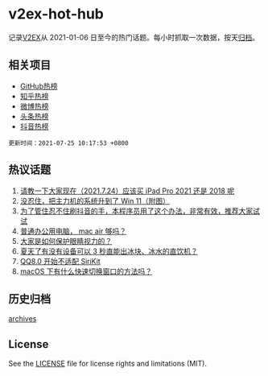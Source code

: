 # v2ex-hot-hub

 记录[V2EX](https://www.v2ex.com/)从 2021-01-06 日至今的热门话题。每小时抓取一次数据，按天[归档](archives)。
 
 ## 相关项目

- [GitHub热榜](https://github.com/snaildev/github-hot-hub)
- [知乎热榜](https://github.com/snaildev/zhihu-hot-hub)
- [微博热榜](https://github.com/snaildev/weibo-hot-hub)
- [头条热榜](https://github.com/snaildev/toutiao-hot-hub)
- [抖音热榜](https://github.com/snaildev/douyin-hot-hub)


 `更新时间：2021-07-25 10:17:53 +0800`

## 热议话题

1. [请教一下大家现在（2021.7.24）应该买 iPad Pro 2021 还是 2018 呢](https://www.v2ex.com/t/791522)
1. [没忍住，把主力机的系统升到了 Win 11（附图）](https://www.v2ex.com/t/791479)
1. [为了管住忍不住刷抖音的手，本程序员用了这个办法，非常有效，推荐大家试试](https://www.v2ex.com/t/791557)
1. [普通办公用电脑， mac air 够吗？](https://www.v2ex.com/t/791536)
1. [大家是如何保护眼睛视力的？](https://www.v2ex.com/t/791544)
1. [夏天了有没有设备可以 3 秒直能出冰块、冰水的直饮机？](https://www.v2ex.com/t/791510)
1. [QQ8.0 开始不适配 SiriKit](https://www.v2ex.com/t/791484)
1. [macOS 下有什么快速切换窗口的方法吗？](https://www.v2ex.com/t/791480)

## 历史归档

[archives](archives)

## License

See the [LICENSE](LICENSE) file for license rights and limitations (MIT).
